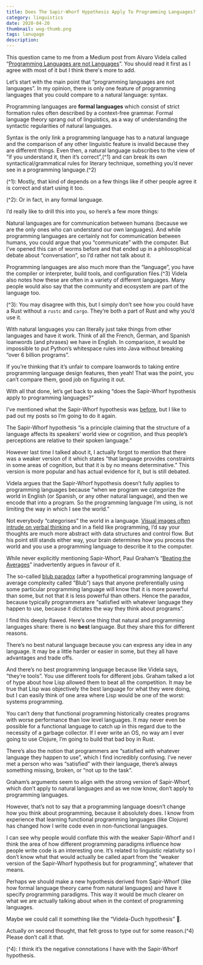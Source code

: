 ```yaml
---
title: Does The Sapir-Whorf Hypothesis Apply To Programming Languages?
category: linguistics
date: 2020-04-20
thumbnail: wug-thumb.png
tags: lanugage
description:
---
```


This question came to me from a Medium post from Alvaro Videla called “[Programming Languages are not Languages](https://medium.com/@old_sound/programming-languages-are-not-languages-c6f161a78c44)”. You should read it first as I agree with most of it but I think there's more to add.

Let’s start with the main point that “programming languages are not languages”. In my opinion, there is only one feature of programming languages that you could compare to a natural language: syntax.

Programming languages are **formal languages** which consist of strict formation rules often described by a context-free grammar. Formal language theory sprang out of linguistics, as a way of understanding the syntactic regularities of natural languages.

Syntax is the only link a programming language has to a natural language and the comparison of any other linguistic feature is invalid because they are different things. Even then, a natural language subscribes to the view of “if you understand it, then it’s correct”,(^1) and can break its own syntactical/grammatical rules for literary technique, something you’d never see in a programming language.(^2)

(^1): Mostly, that kind of depends on a few things like if other people agree it is correct and start using it too.

(^2): Or in fact, in any formal language.

I’d really like to drill this into you, so here’s a few more things:

Natural languages are for communication between humans (because we are the only ones who can understand our own languages). And while programming languages are certainly not for communication between humans, you could argue that you “communicate” with the computer. But I’ve opened this can of worms before and that ended up in a philosophical debate about “conversation”, so I’d rather not talk about it.

Programming languages are also much more than the “language”, you have the compiler or interpreter, build tools, and configuration files.(^3) Videla also notes how these are often in a variety of different languages. Many people would also say that the community and ecosystem are part of the language too.

(^3): You may disagree with this, but I simply don’t see how you could have a Rust without a  `rustc` and `cargo`. They’re both a part of Rust and why you’d use it.

With natural languages you can literally just take things from other languages and have it work. Think of all the French, German, and Spanish loanwords (and phrases) we have in English. In comparison, it would be impossible to put Python’s whitespace rules into Java without breaking “over 6 billion programs”.

If you’re thinking that it’s unfair to compare loanwords to taking entire programming language design features, then yeah! That was the point, you can’t compare them, good job on figuring it out.

With all that done, let’s get back to asking “does the Sapir-Whorf hypothesis apply to programming languages?”

I’ve mentioned what the Sapir-Whorf hypothesis was [before](/article/hsc_english), but I like to pad out my posts so I’m going to do it again.

The Sapir-Whorf hypothesis “is a principle claiming that the structure of a language affects its speakers’ world view or cognition, and thus people’s perceptions are relative to their spoken language.”

However last time I talked about it, I actually forgot to mention that there was a weaker version of it which states “that language provides constraints in some areas of cognition, but that it is by no means determinative.” This version is more popular and has actual evidence for it, but is still debated.

Videla argues that the Sapir-Whorf hypothesis doesn’t fully applies to programming languages because “when we program we categorize the world in English (or Spanish, or any other natural language), and then we encode that into a program. So the programming language I’m using, is not limiting the way in which I see the world.”

Not everybody “categorises” the world in a language. [Visual images often intrude on verbal thinking](https://news.harvard.edu/gazette/story/2017/05/visual-images-often-intrude-on-verbal-thinking-study-says/) and in a field like programming, I’d say your thoughts are much more abstract with data structures and control flow. But his point still stands either way, your brain determines how you process the world and you use a programming language to describe it to the computer.

While never explicitly mentioning Sapir-Whorf, Paul Graham’s “[Beating the Averages](http://www.paulgraham.com/avg.html)” inadvertently argues in favour of it.

The so-called [blub paradox](https://en.wikipedia.org/wiki/Blub_paradox) (after a hypothetical programming language of average complexity called “Blub”) says that anyone preferentially using some particular programming language will know that it is more powerful than some, but not that it is less powerful than others.  Hence the paradox, because typically programmers are “satisfied with whatever language they happen to use, because it dictates the way they think about programs”.

I find this deeply flawed. Here’s one thing that natural and programming languages share: there is no **best** language. But they share this for different reasons.

There’s no best natural language because you can express any idea in any language. It may be a little harder or easier in some, but they all have advantages and trade offs.

And there’s no best programming language because like Videla says, “they’re tools”. You use different tools for different jobs. Graham talked a lot of hype about how Lisp allowed them to beat all the competition. It may be true that Lisp was objectively the best language for what they were doing, but I can easily think of one area where Lisp would be one of the worst: systems programming.

You can’t deny that functional programming historically creates programs with worse performance than low level languages. It may never even be possible for a functional language to catch up in this regard due to the necessity of a garbage collector. If I ever write an OS, no way am I ever going to use Clojure, I’m going to build that bad boy in Rust.

There’s also the notion that programmers are “satisfied with whatever language they happen to use”, which I find incredibly confusing. I’ve never met a person who was “satisfied” with their language, there’s always something missing, broken, or “not up to the task”.

Graham’s arguments seem to align with the strong version of Sapir-Whorf, which don’t apply to natural languages and as we now know, don’t apply to programming languages.

However, that’s not to say that a programming language doesn’t change how you think about programming, because it absolutely does. I know from experience that learning functional programming languages (like Clojure) has changed how I write code even in non-functional languages.

I can see why people would conflate this with the weaker Sapir-Whorf and I think the area of how different programming paradigms influence how people write code is an interesting one. It’s related to linguistic relativity so I don’t know what that would actually be called apart from the “weaker version of the Sapir-Whorf hypothesis but for programming”, whatever that means.

Perhaps we should make a new hypothesis derived from Sapir-Whorf (like how formal language theory came from natural languages) and have it specify programming paradigms. This way it would be much clearer on what we are actually talking about when in the context of programming languages.

Maybe we could call it something like the “Videla-Duch hypothesis” 🙂.

Actually on second thought, that felt gross to type out for some reason.(^4) Please don’t call it that.

(^4): I think it’s the negative connotations I have with the Sapir-Whorf hypothesis.
